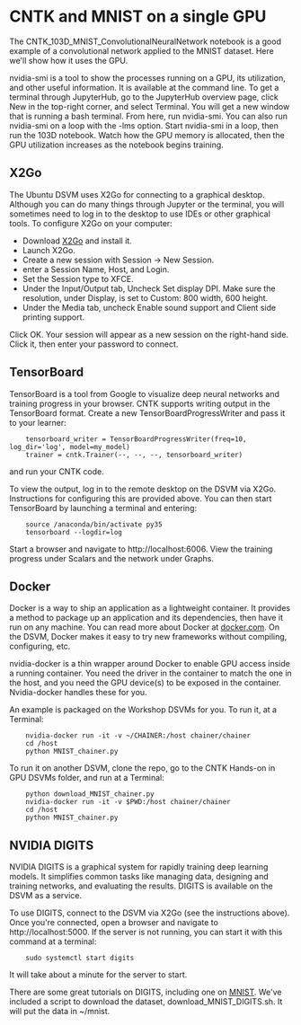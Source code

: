 # CNTK and MNIST on a single GPU

The CNTK_103D_MNIST_ConvolutionalNeuralNetwork notebook is a good example of a convolutional network applied to the MNIST dataset. Here we'll show how it uses the GPU.

nvidia-smi is a tool to show the processes running on a GPU, its utilization, and other useful information. It is available at the command line. To get a terminal through JupyterHub, go to the JupyterHub overview page, click New in the top-right corner, and select Terminal. You will get a new window that is running a bash terminal. From here, run nvidia-smi. You can also run nvidia-smi on a loop with the -lms option. Start nvidia-smi in a loop, then run the 103D notebook. Watch how the GPU memory is allocated, then the GPU utilization increases as the notebook begins training.

## X2Go

The Ubuntu DSVM uses X2Go for connecting to a graphical desktop. Although you can do many things through Jupyter or the terminal, you will sometimes need to log in to the desktop to use IDEs or other graphical tools. To configure X2Go on your computer:
- Download [X2Go](http://wiki.x2go.org/doku.php) and install it.
- Launch X2Go.
- Create a new session with Session -> New Session.
- enter a Session Name, Host, and Login.
- Set the Session type to XFCE.
- Under the Input/Output tab, Uncheck Set display DPI. Make sure the resolution, under Display, is set to Custom: 800 width, 600 height.
- Under the Media tab, uncheck Enable sound support and Client side printing support.

Click OK. Your session will appear as a new session on the right-hand side. Click it, then enter your password to connect.

## TensorBoard

TensorBoard is a tool from Google to visualize deep neural networks and training progress in your browser. CNTK supports writing output in the TensorBoard format. Create a new TensorBoardProgressWriter and pass it to your learner:

        tensorboard_writer = TensorBoardProgressWriter(freq=10, log_dir='log', model=my_model)
        trainer = cntk.Trainer(--, --, --, tensorboard_writer)

and run your CNTK code.

To view the output, log in to the remote desktop on the DSVM via X2Go. Instructions for configuring this are provided above. You can then start TensorBoard by launching a terminal and entering:

        source /anaconda/bin/activate py35
        tensorboard --logdir=log

Start a browser and navigate to http://localhost:6006. View the training progress under Scalars and the network under Graphs.

## Docker

Docker is a way to ship an application as a lightweight container. It provides a method to package up an application and its dependencies, then have it run on any machine. You can read more about Docker at [docker.com](https://www.docker.com/). On the DSVM, Docker makes it easy to try new frameworks without compiling, configuring, etc.

nvidia-docker is a thin wrapper around Docker to enable GPU access inside a running container. You need the driver in the container to match the one in the host, and you need the GPU device(s) to be exposed in the container. Nvidia-docker handles these for you.
  
An example is packaged on the Workshop DSVMs for you. To run it, at a Terminal:

        nvidia-docker run -it -v ~/CHAINER:/host chainer/chainer
        cd /host
        python MNIST_chainer.py

To run it on another DSVM, clone the repo, go to the CNTK Hands-on in GPU DSVMs folder, and run at a Terminal:

        python download_MNIST_chainer.py
        nvidia-docker run -it -v $PWD:/host chainer/chainer
        cd /host
        python MNIST_chainer.py

## NVIDIA DIGITS

NVIDIA DIGITS is a graphical system for rapidly training deep learning models. It simplifies common tasks like managing data, designing and training networks, and evaluating the results. DIGITS is available on the DSVM as a service.

To use DIGITS, connect to the DSVM via X2Go (see the instructions above). Once you're connected, open a browser and navigate to http://localhost:5000. If the server is not running, you can start it with this command at a terminal:

        sudo systemctl start digits

It will take about a minute for the server to start.

There are some great tutorials on DIGITS, including one on [MNIST](https://github.com/NVIDIA/DIGITS/blob/master/docs/GettingStarted.md). We've included a script to download the dataset, download_MNIST_DIGITS.sh. It will put the data in ~/mnist.
